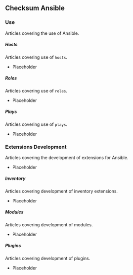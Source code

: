 ## Checksum Ansible

### Use

Articles covering the use of Ansible.

##### Hosts

Articles covering use of `hosts`.

* Placeholder

##### Roles

Articles covering use of `roles`.
  * Placeholder

##### Plays

Articles covering use of `plays`.
  * Placeholder

### Extensions Development

Articles covering the development of extensions for Ansible.
  * Placeholder

##### Inventory

Articles covering development of inventory extensions.
  * Placeholder

##### Modules

Articles covering development of modules.
  * Placeholder

##### Plugins

Articles covering development of plugins.
  * Placeholder
